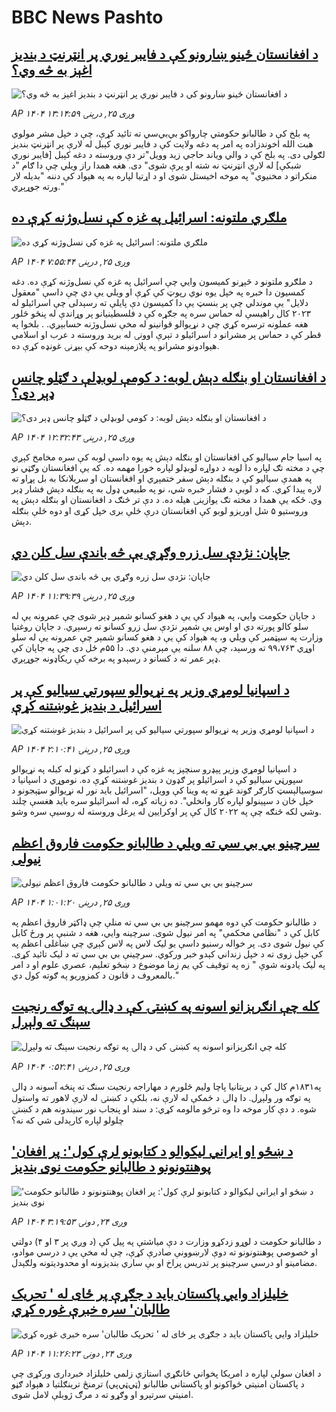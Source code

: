 # BBC News Pashto## [د افغانستان ځينو ښارونو کې د فایبر نوري پر انټرنټ د بندیز اغېز به څه وي؟](https://www.bbc.com/pashto/articles/cqxzel1v9dxo?at_medium=RSS&at_campaign=rss?at_campaign=githubrss)![د افغانستان ځينو ښارونو کې د فایبر نوري پر انټرنټ د بندیز اغېز به څه وي؟](https://ichef.bbci.co.uk/ace/ws/240/cpsprodpb/8595/live/2c475960-92fd-11f0-84c8-99de564f0440.jpg)_AP ۱۴۰۴ وږی ۲۵, درېنۍ ۱۳:۱۴:۵۹_په بلخ کې د طالبانو حکومتي چارواکو بي‌بي‌سي ته تائید کړې، چې د خپل مشر مولوي هبت الله اخوندزاده په امر په دغه ولایت کې د فایبر نوري کېبل له لارې پر انټرنټ بندیز لګولی دی.
په بلخ کې د والي ویاند حاجي زید وویل"تر دې وروسته د دغه کېبل [فایبر نوري شبکې] له لارې انټرنټ نه شته او پرې شوی" دی.
هغه همدا راز ویلي چې دا ګام "د منکراتو د مخنیوي" په موخه اخیستل شوی او د اړتیا لپاره به په هېواد کې دننه "بدیله لار ورته جوړېږي."## [ملګري‌ ملتونه: اسرائيل په غزه کې نسل‌وژنه کړې ده](https://www.bbc.com/pashto/articles/cp8jyyplvmno?at_medium=RSS&at_campaign=rss?at_campaign=githubrss)![ملګري‌ ملتونه: اسرائيل په غزه کې نسل‌وژنه کړې ده](https://ichef.bbci.co.uk/ace/ws/240/cpsprodpb/b856/live/197ceb90-92d2-11f0-b391-6936825093bd.jpg)_AP ۱۴۰۴ وږی ۲۵, درېنۍ ۷:۵۵:۴۴_د ملګرو ملتونو د څېړنو کمیسون وايي چې اسرائيل په غزه کې نسل‌وژنه کړې ده.
دغه کمسیون دا خبره په خپل یوه نوي رپوټ کې کړې او ویلي یې دي چې داسې "معقول دلایل" یې موندلي چې پر بنسټ یې دا کمیسون دې پایلې ته رسېدلی چې اسرائيلو له ۲۰۲۳ کال راهیسې له حماس سره په جګړه کې د فلسطینیانو پر وړاندې له پنځو څلور هغه عملونه ترسره کړي چې د نړیوالو قوانینو له مخې نسل‌وژنه حسابېږي.
. بلخوا په قطر کې د حماس پر مشرانو د اسرائیلو د تېرې اوونۍ له بريد وروسته د عرب او اسلامي هېوادونو مشرانو په پلازمېنه دوحه کې بېړنۍ غونډه کړې ده.## [د افغانستان او بنګله دېش لوبه: د کومې لوبډلې د ګټلو چانس ډېر دی؟](https://www.bbc.com/pashto/articles/cvg0vl1n4kvo?at_medium=RSS&at_campaign=rss?at_campaign=githubrss)![د افغانستان او بنګله دېش لوبه: د کومې لوبډلې د ګټلو چانس ډېر دی؟](https://ichef.bbci.co.uk/ace/ws/240/cpsprodpb/5917/live/3f935b70-92f5-11f0-ba89-ad7477f3387f.jpg)_AP ۱۴۰۴ وږی ۲۵, درېنۍ ۱۲:۳۲:۴۳_په اسیا جام سیالیو کې افغانستان او بنګله دېش په یوه داسې لوبه کې سره مخامخ کېږي چې د مخته تګ لپاره دا لوبه د دواړه لوبډلو لپاره خورا مهمه ده. که یې افغانستان وګټي نو په همدې سیالیو کې د بنګله دېش سفر ختمېږي او افغانستان او سریلانکا به بل پړاو ته لاره پيدا کړي.
که د لوبې د فشار خبره شي، نو په طبیعي ډول به په بنګله دېش فشار ډېر وي. ځکه یې همدا د مخته تګ یوازینۍ هیله ده. د دې تر څنګ د افغانستان او بنګله دېش په وروستیو ۵ شل اوریزو لوبو کې افغانستان درې ځلې بری خپل کړی او دوه ځلې بنګله دېش.## [جاپان: نژدې سل زره وګړي یې څه باندې سل کلن دي](https://www.bbc.com/pashto/articles/cgj15j5l4jvo?at_medium=RSS&at_campaign=rss?at_campaign=githubrss)![جاپان: نژدې سل زره وګړي یې څه باندې سل کلن دي](https://ichef.bbci.co.uk/ace/ws/240/cpsprodpb/2581/live/d9abb1f0-90af-11f0-9cf6-cbf3e73ce2b9.jpg)_AP ۱۴۰۴ وږی ۲۵, درېنۍ ۱۱:۳۹:۳۹_د جاپان حکومت وايي، په هېواد کې یې د هغو کسانو شمېر ډېر شوی چې عمرونه یې له سلو کالو پورته دي او اوس یې شمېر نژدې سل زرو کسانو ته رسېږي.
د جاپان روغتیا وزارت په سپټمبر کې ویلي و، په هېواد کې یې د هغو کسانو شمېر چې عمرونه یې له سلو اوړي ۹۹،۷۶۳ ته ورسېد، چې ۸۸ سلنه یې مېرمنې دي. دا ۵۵م ځل دی چې په جاپان کې ډېر عمر ته د کسانو د رسېدو په برخه کې ریکاډونه جوړېږي.## [د اسپانيا لومړي وزير په نړيوالو سپورتي سياليو کې پر اسرائیل د بنديز غوښتنه کړې](https://www.bbc.com/pashto/articles/cqje7y95peno?at_medium=RSS&at_campaign=rss?at_campaign=githubrss)![د اسپانيا لومړي وزير په نړيوالو سپورتي سياليو کې پر اسرائیل د بنديز غوښتنه کړې](https://ichef.bbci.co.uk/ace/ws/240/cpsprodpb/6d2f/live/92814260-92a1-11f0-b391-6936825093bd.jpg)_AP ۱۴۰۴ وږی ۲۵, درېنۍ ۲:۱۰:۴۱_د اسپانيا لومړي وزير پېډرو سنچېز په غزه کې د اسرائیلو د کړنو له کبله په نړيوالو سپورټي سياليو کې د اسرائیلو پر ګډون د بنديز غوښتنه کړې ده.  نوموړي د اسپانيا د سوسيالېسټ کارګر ګوند غړو ته په وینا کې وويل، "اسرائيل بايد نور له نړيوالو سټېجونو د خپل ځان د سپینولو لپاره کار وانخلي". ده زیاته کړه، له اسرائیلو سره بايد هغسې چلند وشي لکه څنګه چې په ۲۰۲۲ کال کې پر اوکرايين له يرغل وروسته له روسيې سره وشو.## [سرچینو بي بي سي ته ویلي د طالبانو حکومت فاروق اعظم نیولی](https://www.bbc.com/pashto/articles/crrj70pd0zpo?at_medium=RSS&at_campaign=rss?at_campaign=githubrss)![سرچینو بي بي سي ته ویلي د طالبانو حکومت فاروق اعظم نیولی](https://ichef.bbci.co.uk/ace/ws/240/cpsprodpb/ca30/live/8576d0f0-9254-11f0-9cf6-cbf3e73ce2b9.jpg)_AP ۱۴۰۴ وږی ۲۵, درېنۍ ۱:۰۱:۲۰_د طالبانو حکومت کې دوه مهمو سرچینو بي بي سي ته منلې چې ډاکټر فاروق اعظم په کابل کې د "نظامي محکمې" په امر نیول شوی.
سرچینه وايي، هغه د شنبې پر ورځ کابل کې نیول شوی دی. پر خواله رسنیو داسې یو لیک لاس په لاس کېږي چې ښاغلی اعظم په کې خپل زوی ته د خپل زنداني کېدو خبر ورکوي. سرچینې بي بي سي ته د لیک تائید کړی. په لیک یادونه شوې " زه په توقیف کې یم زما موضوع د ښځو تعلیم، عصري علوم او د امر بالمعروف د قانون د کمزوریو په ګوته کول دي."## [کله چې انګرېزانو اسونه په کښتۍ کې د ډالۍ په توګه  رنجيت سېنګ ته ولېږل](https://www.bbc.com/pashto/articles/c203q66ejlno?at_medium=RSS&at_campaign=rss?at_campaign=githubrss)![کله چې انګرېزانو اسونه په کښتۍ کې د ډالۍ په توګه  رنجيت سېنګ ته ولېږل](https://ichef.bbci.co.uk/ace/ws/240/cpsprodpb/e2de/live/2256ad80-9220-11f0-b391-6936825093bd.jpg)_AP ۱۴۰۴ وږی ۲۵, درېنۍ ۰:۵۲:۴۱_په۱۸۳۱م کال کې د بریتانیا پاچا ولیم څلورم د مهاراجه رنجیت سنګ ته پنځه آسونه د ډالۍ په توګه ور ولېږل. دا ډالۍ د ځمکې له لارې نه، بلکې د کښتۍ له لارې لاهور ته واستول شوه.
د دې کار موخه دا وه ترڅو مالومه کړي: د سند او پنجاب نور سیندونه هم د کښتۍ چلولو لپاره کارېدلی شي که نه؟## ['د ښځو او ایراني لیکوالو د کتابونو لرې کول': پر افغان پوهنتونونو د طالبانو حکومت نوی بندیز](https://www.bbc.com/pashto/articles/czdjn643233o?at_medium=RSS&at_campaign=rss?at_campaign=githubrss)!['د ښځو او ایراني لیکوالو د کتابونو لرې کول': پر افغان پوهنتونونو د طالبانو حکومت نوی بندیز](https://ichef.bbci.co.uk/ace/ws/240/cpsprodpb/1889/live/7f8f48e0-8f14-11f0-9671-530d548ef31e.jpg)_AP ۱۴۰۴ وږی ۲۴, دونۍ ۳:۱۹:۵۳_د طالبانو حکومت د لوړو زدکړو وزارت د دې میاشتې په پیل کې (د وږي پر ۳ او ۴)  دولتي او خصوصي پوهنتونونو ته دوې لارښوونې صادرې کړې، چې له مخې یې د درسي موادو، مضامینو او درسي سرچینو پر تدریس پراخ او بې ساري بندیزونه او محدودیتونه ولګېدل.## [خلیلزاد وايي پاکستان باید د جګړې پر ځای له ' تحریک طالبان' سره خبرې غوره کړي](https://www.bbc.com/pashto/articles/cge2gd57rppo?at_medium=RSS&at_campaign=rss?at_campaign=githubrss)![خلیلزاد وايي پاکستان باید د جګړې پر ځای له ' تحریک طالبان' سره خبرې غوره کړي](https://ichef.bbci.co.uk/ace/ws/240/cpsprodpb/cceb/live/7dc2e380-9218-11f0-b391-6936825093bd.jpg)_AP ۱۴۰۴ وږی ۲۴, دونۍ ۱۱:۲۶:۲۳_د افغان سولې لپاره د امریکا پخواني ځانګړي استازي زلمي خليلزاد خبرداری ورکړی چې د پاکستان امنیتي ځواکونو او پاکستاني طالبانو (ټي‌ټي‌پي) ترمنځ ترینګلتیا د هېواد ګڼو امنیتي سرتېرو او وګړو ته د مرګ ژوبلې لامل شوی.
